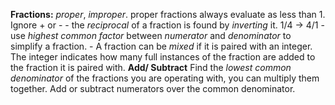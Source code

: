 **Fractions:**
	*proper*, *improper*. proper fractions always evaluate as less than 1. Ignore + or -
	-
	the *reciprocal* of a fraction is found by *inverting* it. 1/4 -> 4/1
	-
	use *highest common factor* between *numerator* and *denominator* to simplify a fraction.
	-
	A fraction can be *mixed* if it is paired with an integer. The integer indicates how many full instances of the fraction are added to the fraction it is paired with.
	**Add/ Subtract**
	Find the *lowest common denominator* of the fractions you are operating with, you can multiply them together. Add or subtract numerators over the common denominator.